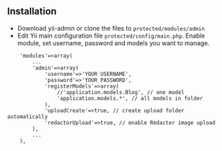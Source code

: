 Installation
------------------

- Download yii-admin or clone the files to `protected/modules/admin`
- Edit Yii main configuration file `protected/config/main.php`. Enable module, set username, password and models you want to manage.

~~~
	'modules'=>array(
		...
		'admin'=>array(
			'username'=>'YOUR USERNAME',
			'password'=>'YOUR PASSWORD',
			'registerModels'=>array(
				//'application.models.Blog', // one model
				'application.models.*', // all models in folder
			),
			'uploadCreate'=>true, // create upload folder automatically
			'redactorUpload'=>true, // enable Redactor image upload
		),
		...
	),
~~~